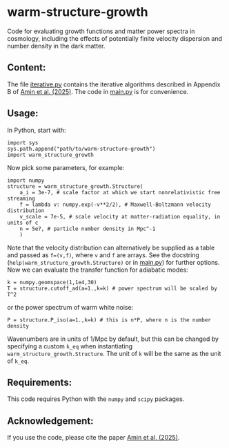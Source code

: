 # warm-structure-growth
Code for evaluating growth functions and matter power spectra in cosmology, including the effects of potentially finite velocity dispersion and number density in the dark matter.

## Content:

The file [iterative.py](warm_structure_growth/iterative.py) contains the iterative algorithms described in Appendix B of [Amin et al. (2025)](https://arxiv.org/abs/2503.20881). The code in [main.py](warm_structure_growth/main.py) is for convenience.

## Usage:
In Python, start with:

```
import sys
sys.path.append("path/to/warm-structure-growth")
import warm_structure_growth
```

Now pick some parameters, for example:

```
import numpy
structure = warm_structure_growth.Structure(
    a_i = 3e-7, # scale factor at which we start nonrelativistic free streaming
    f = lambda v: numpy.exp(-v**2/2), # Maxwell-Boltzmann velocity distribution
    v_scale = 7e-5, # scale velocity at matter-radiation equality, in units of c
    n = 5e7, # particle number density in Mpc^-1
    )
```

Note that the velocity distribution can alternatively be supplied as a table and passed as `f=(v,f)`, where `v` and `f` are arrays. See the docstring (`help(warm_structure_growth.Structure)` or in [main.py](warm_structure_growth/main.py)) for further options. Now we can evaluate the transfer function for adiabatic modes:

```
k = numpy.geomspace(1,1e4,30)
T = structure.cutoff_ad(a=1.,k=k) # power spectrum will be scaled by T^2
```

or the power spectrum of warm white noise:

```
P = structure.P_iso(a=1.,k=k) # this is n*P, where n is the number density
```

Wavenumbers are in units of 1/Mpc by default, but this can be changed by specifying a custom `k_eq` when instantiating `warm_structure_growth.Structure`. The unit of `k` will be the same as the unit of `k_eq`.

## Requirements:

This code requires Python with the `numpy` and `scipy` packages.

## Acknowledgement:

If you use the code, please cite the paper [Amin et al. (2025)](https://arxiv.org/abs/2503.20881).
